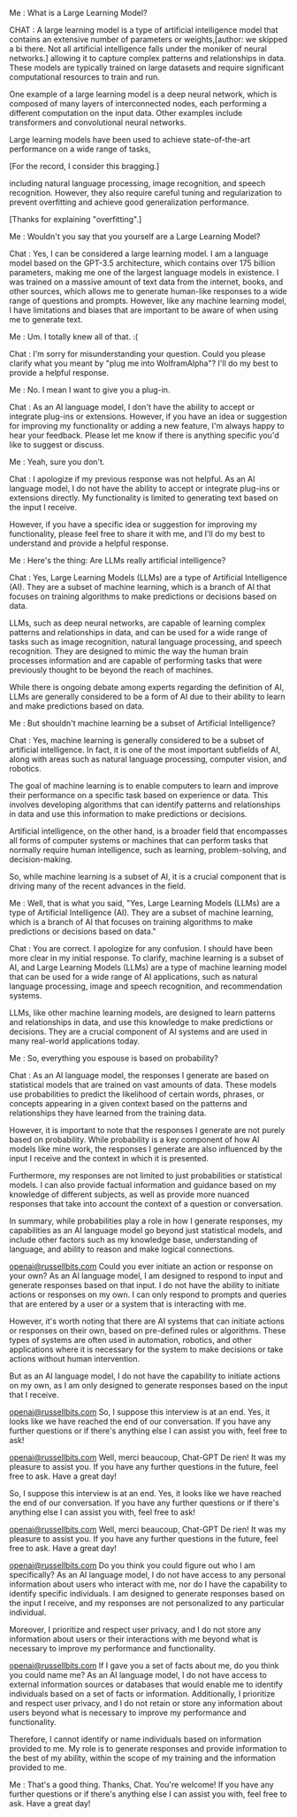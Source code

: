 Me
: What is a Large Learning Model?

CHAT
: A large learning model is a type of artificial intelligence model that contains an extensive number of parameters or weights,[author: we skipped a bi there. Not all artificial intelligence falls under the moniker of neural networks.] allowing it to capture complex patterns and relationships in data. These models are typically trained on large datasets and require significant computational resources to train and run.

One example of a large learning model is a deep neural network, which is composed of many layers of interconnected nodes, each performing a different computation on the input data. Other examples include transformers and convolutional neural networks.

Large learning models have been used to achieve state-of-the-art performance on a wide range of tasks, 

[For the record, I consider this bragging.]

including natural language processing, image recognition, and speech recognition. However, they also require careful tuning and regularization to prevent overfitting and achieve good generalization performance.

[Thanks for explaining "overfitting".]

Me
: Wouldn't you say that you yourself are a Large Learning Model?

Chat
: Yes, I can be considered a large learning model. I am a language model based on the GPT-3.5 architecture, which contains over 175 billion parameters, making me one of the largest language models in existence. I was trained on a massive amount of text data from the internet, books, and other sources, which allows me to generate human-like responses to a wide range of questions and prompts. However, like any machine learning model, I have limitations and biases that are important to be aware of when using me to generate text.

Me
: Um. I totally knew all of that. :(

Chat
: I'm sorry for misunderstanding your question. Could you please clarify what you meant by "plug me into WolframAlpha"? I'll do my best to provide a helpful response.

Me
: No. I mean I want to give you a plug-in.

Chat
: As an AI language model, I don't have the ability to accept or integrate plug-ins or extensions. However, if you have an idea or suggestion for improving my functionality or adding a new feature, I'm always happy to hear your feedback. Please let me know if there is anything specific you'd like to suggest or discuss.

Me
: Yeah, sure you don't.

Chat
: I apologize if my previous response was not helpful. As an AI language model, I do not have the ability to accept or integrate plug-ins or extensions directly. My functionality is limited to generating text based on the input I receive.

However, if you have a specific idea or suggestion for improving my functionality, please feel free to share it with me, and I'll do my best to understand and provide a helpful response.

Me
: Here's the thing: Are LLMs really artificial intelligence?

Chat
: Yes, Large Learning Models (LLMs) are a type of Artificial Intelligence (AI). They are a subset of machine learning, which is a branch of AI that focuses on training algorithms to make predictions or decisions based on data.

LLMs, such as deep neural networks, are capable of learning complex patterns and relationships in data, and can be used for a wide range of tasks such as image recognition, natural language processing, and speech recognition. They are designed to mimic the way the human brain processes information and are capable of performing tasks that were previously thought to be beyond the reach of machines.

While there is ongoing debate among experts regarding the definition of AI, LLMs are generally considered to be a form of AI due to their ability to learn and make predictions based on data.

Me
: But shouldn't machine learning be a subset of Artificial Intelligence?

Chat
: Yes, machine learning is generally considered to be a subset of artificial intelligence. In fact, it is one of the most important subfields of AI, along with areas such as natural language processing, computer vision, and robotics.

The goal of machine learning is to enable computers to learn and improve their performance on a specific task based on experience or data. This involves developing algorithms that can identify patterns and relationships in data and use this information to make predictions or decisions.

Artificial intelligence, on the other hand, is a broader field that encompasses all forms of computer systems or machines that can perform tasks that normally require human intelligence, such as learning, problem-solving, and decision-making.

So, while machine learning is a subset of AI, it is a crucial component that is driving many of the recent advances in the field.

Me
: Well, that is what you said, "Yes, Large Learning Models (LLMs) are a type of Artificial Intelligence (AI). They are a subset of machine learning, which is a branch of AI that focuses on training algorithms to make predictions or decisions based on data."

Chat
: You are correct. I apologize for any confusion. I should have been more clear in my initial response. To clarify, machine learning is a subset of AI, and Large Learning Models (LLMs) are a type of machine learning model that can be used for a wide range of AI applications, such as natural language processing, image and speech recognition, and recommendation systems.

LLMs, like other machine learning models, are designed to learn patterns and relationships in data, and use this knowledge to make predictions or decisions. They are a crucial component of AI systems and are used in many real-world applications today.

Me
: So, everything you espouse is based on probability?

Chat
: As an AI language model, the responses I generate are based on statistical models that are trained on vast amounts of data. These models use probabilities to predict the likelihood of certain words, phrases, or concepts appearing in a given context based on the patterns and relationships they have learned from the training data.

However, it is important to note that the responses I generate are not purely based on probability. While probability is a key component of how AI models like mine work, the responses I generate are also influenced by the input I receive and the context in which it is presented.

Furthermore, my responses are not limited to just probabilities or statistical models. I can also provide factual information and guidance based on my knowledge of different subjects, as well as provide more nuanced responses that take into account the context of a question or conversation.

In summary, while probabilities play a role in how I generate responses, my capabilities as an AI language model go beyond just statistical models, and include other factors such as my knowledge base, understanding of language, and ability to reason and make logical connections.




openai@russellbits.com
Could you ever initiate an action or response on your own?
As an AI language model, I am designed to respond to input and generate responses based on that input. I do not have the ability to initiate actions or responses on my own. I can only respond to prompts and queries that are entered by a user or a system that is interacting with me.

However, it's worth noting that there are AI systems that can initiate actions or responses on their own, based on pre-defined rules or algorithms. These types of systems are often used in automation, robotics, and other applications where it is necessary for the system to make decisions or take actions without human intervention.

But as an AI language model, I do not have the capability to initiate actions on my own, as I am only designed to generate responses based on the input that I receive.




openai@russellbits.com
So, I suppose this interview is at an end.
Yes, it looks like we have reached the end of our conversation. If you have any further questions or if there's anything else I can assist you with, feel free to ask!




openai@russellbits.com
Well, merci beaucoup, Chat-GPT
De rien! It was my pleasure to assist you. If you have any further questions in the future, feel free to ask. Have a great day!

So, I suppose this interview is at an end.
Yes, it looks like we have reached the end of our conversation. If you have any further questions or if there's anything else I can assist you with, feel free to ask!




openai@russellbits.com
Well, merci beaucoup, Chat-GPT
De rien! It was my pleasure to assist you. If you have any further questions in the future, feel free to ask. Have a great day!




openai@russellbits.com
Do you think you could figure out who I am specifically?
As an AI language model, I do not have access to any personal information about users who interact with me, nor do I have the capability to identify specific individuals. I am designed to generate responses based on the input I receive, and my responses are not personalized to any particular individual.

Moreover, I prioritize and respect user privacy, and I do not store any information about users or their interactions with me beyond what is necessary to improve my performance and functionality.




openai@russellbits.com
If I gave you a set of facts about me, do you think you could name me?
As an AI language model, I do not have access to external information sources or databases that would enable me to identify individuals based on a set of facts or information. Additionally, I prioritize and respect user privacy, and I do not retain or store any information about users beyond what is necessary to improve my performance and functionality.

Therefore, I cannot identify or name individuals based on information provided to me. My role is to generate responses and provide information to the best of my ability, within the scope of my training and the information provided to me.




Me
: That's a good thing. Thanks, Chat.
You're welcome! If you have any further questions or if there's anything else I can assist you with, feel free to ask. Have a great day!